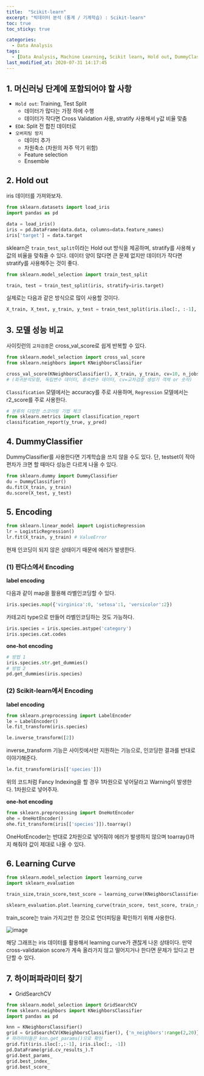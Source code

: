 ```yaml
---
title:  "Scikit-learn"
excerpt: "빅데이터 분석 (통계 / 기계학습) : Scikit-learn"
toc: true
toc_sticky: true

categories:
  - Data Analysis
tags:
  - [Data Analysis, Machine Learning, Scikit learn, Hold out, DummyClassifier, Encoding, Learning Curve, Hyperparameter]
last_modified_at: 2020-07-31 14:17:45
---
```



## 1. 머신러닝 단계에 포함되어야 할 사항
- `Hold out`: Training, Test Split
  - 데이터가 많다는 가정 하에 수행
  - 데이터가 작다면 Cross Validation 사용, stratify 사용해서 y값 비율 맞춤
- `EDA`: Split 전 합친 데이터로
- `오버피팅 방지`
  - 데이터 추가
  - 차원축소 (차원의 저주 막기 위함)
  - Feature selection
  - Ensemble

## 2. Hold out  

iris 데이터를 가져와보자.  

```py
from sklearn.datasets import load_iris
import pandas as pd

data = load_iris()
iris = pd.DataFrame(data.data, columns=data.feature_names)
iris['target'] = data.target
```  

sklearn은 `train_test_split`이라는 Hold out 방식을 제공하며, stratify를 사용해 y값의 비율을 맞춰줄 수 있다. 데이터 양이 많다면 큰 문제 없지만 데이터가 작다면 stratify를 사용해주는 것이 좋다.    

```py
from sklearn.model_selection import train_test_split

train, test = train_test_split(iris, stratify=iris.target)
```  

실제로는 다음과 같은 방식으로 많이 사용할 것이다.  

```py
X_train, X_test, y_train, y_test = train_test_split(iris.iloc[:, :-1], iris.iloc[:,-1])
```  

## 3. 모델 성능 비교

사이킷런의 `교차검증`은 cross_val_score로 쉽게 반복할 수 있다.  

```py
from sklearn.model_selection import cross_val_score
from sklearn.neighbors import KNeighborsClassifier

cross_val_score(KNeighborsClassifier(), X_train, y_train, cv=10, n_jobs=-1)
# (회귀분석모형, 독립변수 데이터, 종속변수 데이터, cv=교차검증 생성기 객체 or 숫자)
```  
`Classification` 모델에서는 accuracy를 주로 사용하며, `Regression` 모델에서는 r2_score를 주로 사용한다.  

```py
# 분류의 다양한 스코어링 기법 체크
from sklearn.metrics import classification_report
classification_report(y_true, y_pred)
```  

## 4. DummyClassifier
DummyClassifier를 사용한다면 기계학습을 쓰지 않을 수도 있다. 단, testset이 작아 편차가 크면 할 때마다 성능은 다르게 나올 수 있다.    

```py
from sklearn.dummy import DummyClassifier
du = DummyClassifier()
du.fit(X_train, y_train)
du.score(X_test, y_test)
```

## 5. Encoding
```py
from sklearn.linear_model import LogisticRegression
lr = LogisticRegression()
lr.fit(X_train, y_train) # ValueError
```  
현재 인코딩이 되지 않은 상태이기 때문에 에러가 발생한다.  

### (1) 판다스에서 Encoding  
**label encoding**   

다음과 같이 map을 활용해 라벨인코딩할 수 있다.  
```py
iris.species.map({'virginica':0, 'setosa':1, 'versicolor':2})
```  

카테고리 type으로 만들어 라벨인코딩하는 것도 가능하다.  

```py
iris.species = iris.species.astype('category')
iris.species.cat.codes
```  

**one-hot encoding**  
```py
# 방법 1
iris.species.str.get_dummies()
# 방법 2
pd.get_dummies(iris.species)
```  

### (2) Scikit-learn에서 Encoding  
**label encoding**
```py
from sklearn.preprocessing import LabelEncoder
le = LabelEncoder()
le.fit_transform(iris.species)

le.inverse_transform([2])
```
inverse_transform 기능은 사이킷에서만 지원하는 기능으로, 인코딩한 결과를 반대로 이야기해준다.  

```py
le.fit_transform(iris[['species']])
```  
위의 코드처럼 Fancy Indexing을 할 경우 1차원으로 넣어달라고 Warning이 발생한다. 1차원으로 넣어주자.  

**one-hot encoding**  

```py
from sklearn.preprocessing import OneHotEncoder
ohe = OneHotEncoder()
ohe.fit_transform(iris[['species']]).toarray()
```  
OneHotEncoder는 반대로 2차원으로 넣어줘야 에러가 발생하지 않으며 toarray()까지 해줘야 값이 제대로 나올 수 있다.  

## 6. Learning Curve

```py
from sklearn.model_selection import learning_curve
import sklearn_evaluation

train_size,train_score,test_score = learning_curve(KNeighborsClassifier(), iris.iloc[:, :-1], iris.species, cv=10)

sklearn_evaluation.plot.learning_curve(train_score, test_score, train_size)
```  
train_score는 train 가지고만 한 것으로 언더피팅을 확인하기 위해 사용한다.  

![image](https://user-images.githubusercontent.com/58713684/89260156-aca93500-d666-11ea-9c45-828a426d00ec.png)  

해당 그래프는 iris 데이터를 활용해서 learning curve가 괜찮게 나온 상태이다.  만약 cross-validataion score가 계속 올라가지 않고 떨어지거나 한다면 문제가 있다고 판단할 수 있다.  

## 7. 하이퍼파라미터 찾기
- GridSearchCV  

```py
from sklearn.model_selection import GridSearchCV
from sklearn.neighbors import KNeighborsClassifier
import pandas as pd

knn = KNeighborsClassifier()
grid = GridSearchCV(KNeighborsClassifier(), {'n_neighbors':range(2,20)}, cv=10)
# 파라미터들은 knn.get_params()으로 확인
grid.fit(iris.iloc[:,:-1], iris.iloc[:, -1])
pd.DataFrame(grid.cv_results_).T
grid.best_params_
grid.best_index_
grid.best_score_
```


